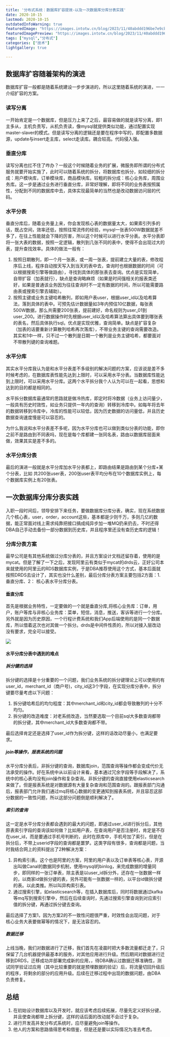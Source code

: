 ```yaml
---
title: '分布式系统：数据库扩容提效-以及一次数据库分库分表实践'
date: 2020-10-15
lastmod: 2020-10-15
outdatedInfoWarning: true
featuredImage: "https://images.intotw.cn/blog/2023/11/40abddd196be7e9cb79b83534d4983a4.webp"
featuredImagePreview: "https://images.intotw.cn/blog/2023/11/40abddd196be7e9cb79b83534d4983a4.webp"
tags: ["mysql","分布式"]
categories: ["技术"]
lightgallery: true

---
```




## 数据库扩容随着架构的演进
数据库扩容一般都是随着系统建设一步步演进的，所以这里随着系统的演进，一一介绍扩容的方案。

### 读写分离
一开始肯定是一个数据库，但是压力上来了之后，最容易做的就是读写分离，即1主多从，主机负责写，从机负责读，像mysql就提供类似功能，通过配置实现master-slaver的模式。但是读写分离的逻辑还是要在程序中写的，即配置多数据源，update与insert走主库，select走读库。耦合较高。代码侵入强。

### 垂直分库
读写分离也扛不住了咋办？一般这个时候随着业务的扩展，微服务即所谓的分布式服务就要开始实施了，此时可以随着系统的拆分，将数据库也拆分，如较细的拆分成：用户模块库，订单模块库，商品模块库。较粗的拆分成：核心业务库，周围业务库。这一步是通过业务进行垂直分库，非常好理解，即将不同的业务表按照属性，分配到不同的数据库中去，具体实现最简单的当然也是改动数据访问层的代码。

### 水平分表
垂直分库后，随着业务量上来，你会发现核心表的数据量太大，如果索引列多的话，既占空间，效率还低，按照往常流传的经验，mysql一张表500W数据就差不多了，在往上性能就会下降的厉害，所以这个时候可以进行水平分表。水平分表即将一张大表的数据，按照一定逻辑，散列到几张不同的表中，使得不会出现过大的表，提升查找效率。具体的做法一般有：

1. 按照日期散列，即一个月一张表，或一周一张表，提前建立大量的表，修改程序后上线，程序自动按天写入到当天的表中去，查询时也根据数据的时间（可以根据搜索引擎等做路由），寻找到具体的那张表去查询。优点是实现简单，自带扩容（加表就行），缺点是查询略麻烦（如果是时间强相关的报表类还好，如果是普通该业务因为往往查询时不一定有数据的时间，所以可能需要路由表或搜索引擎去辅助）。
2. 按照主键或业务主键哈希散列，即如用户表user，根据user_id以及哈希算法，落到具体的表中。可预先估计数据量如3年内预估10亿数据，每张表500W数据，那么共需要200张表，提前建好，命名规则为user_01到user_200。进行数据操作时先根据user_id以及哈希算法算出具体要到哪张表的表名，然后具体执行sql。优点是实现优雅，查询简单。缺点是扩容复杂（加表的话要重新计算散列哈希再次落库），不带业务主键的查询需要改造。其实和1中一样，只不过一个散列是日期一个散列是业务主键哈希，都要面对不带散列键的查询难题。

### 水平分库
其实水平分库我认为是和水平分表差不多级别的解决问题的方案，应该说是差不多时候考虑的，在数据库表性能先达到上限时，可以采用水平分表。当数据库性能达到上限时，可以采用水平分库。这两个水平拆分我个人认为可以在一起看，思想和达到的目的都是相同的。

水平拆分数据库最通常的思路就是做冷热库，即定时将冷数据（业务上访问量少，一般具有历史时效性，如业务只提供一年内的查询）转移到冷库中。如每年将去年的数据转移到冷库中，冷库的性能可以较低，因为历史数据的访问量低，并且历史数据查询速度慢是可以容忍的。

为什么我说和水平分表差不多呢，因为水平分库也可以做到类似分表的功能，即你之前不是路由到不同表吗，现在是每个库都建一张同名表，路由以数据库层面来做，效果其实是差不多的。


### 水平分库分表
最后的演进一般就是水平分库加水平分表都上，即路由结果是路由到某个分库+某个分表，比如 共200张user表，200张user表平均分布在10个数据库实例上，每个数据库实例上有20张表。

## 一次数据库分库分表实践
入职一段时间后，领导安排下来任务，要做数据库分库分表，确实，现在系统数据几个核心表，user，order，account这些，基本都是少则千万，多则几亿的数据，能正常面对线上需求纯靠把接口搞成纯异步加一堆MQ扔来扔去，不时还得DBA自己手动去备份一部分数据到历史库，并且程序里还没有查历史库的逻辑！

### 分库分表方案
最早公司是有其他系统做过分库分表的，并且方案设计文档还留存着，使用的是mycat。但是了解了一下之后，发现阿里云有类似于mycat的drds云，正好公司本来就使用的阿里云的RDS数据库实例，于是DBA推荐使用这个方式，基本后面就按照DRDS去设计了，其实也没什么差别，最后分库分表方案主要包括2方面：1. 垂直分库、2： 核心表水平分库分表。

#### 垂直分库
首先是根据业务特性，一定要做的一个就是垂直分库,将核心业务库：订单，用户，账户等库与非核心业务库：菜单，短信，消息，推送，客诉等进行一个分库。另外就是因为历史原因，一个行程计费系统和我们App后端使用的是同一个数据库，所以借着这次也对其做一个拆分。drds是中间件性质的，所以对接入层改动没有要求，完全可以接受。

![](https://images.intotw.cn/blog/2023/09/32f592e0b735157157faf210c1dbb61a.jpeg)


#### 水平分库分表中遇到的难点

##### 拆分键的选择
拆分键的选择是十分重要的一个问题，我们业务系统的拆分键理论上可以使用的有user_id，merchant_id（商户号)，city_id这3个字段，在实现分库分表中，拆分键要尽量考虑以下问题：

1. 拆分键哈希后的均匀程度：其中merchant_id和city_id都会导致散列的十分不均匀。
2. 拆分键的改造难度：对老系统改造，当然要选取一个目前sql大多数查询都带的拆分键，其中merchant_id大多数查询都不带。

最后选择肯定还是选择了user_id作为拆分键，这样的话改动尽量小，也满足要求。

##### join等操作，报表系统的问题
水平分库分表后，非拆分键的查询，数据库join，范围查询等操作都会变成代价无法承受的操作。好在系统中从以前设计来看，基本通过冗余字段等手段解决了，系统中的核心表均没有join操作和复杂查询。非拆分键的查询直接使用elasticsearch来做了。但是报表系统是对数据源有大量复杂查询和范围查询的。跟报表部门沟通后，报表部门允许我们通过mq将核心数据的变更通知到报表系统，并且容忍这部分数据的一致性问题，所以这部分问题倒是顺利解决了。

##### 索引的查询
这一定是水平分库分表都会遇到的最大的问题，即通过user_id进行拆分后，其他原表索引字段的查询该如何做？比如用户表，在查询用户是否注册时，肯定是不存在user_id，而是要通过手机号判断的，此时在原库中，手机号加了索引，但是在拆分后，不带上userid字段的查询都是噩梦。这类字段有很多，查询都是问题，当时我结合网上的资料提出了2种解决方案：

1. 异构索引表。这个也是阿里的方案，阿里的用户表以及订单表等核心表，开源出叫做Canal的数据同步机制，使用mysql的binlog，来完成数据的增量同步，即同样的一张订单表，除主表是以user_id拆分外，还存在一张数据一样的，以商家id做拆分键的表，另外可能有一张数据一样的，以平台id做拆分键的表。以此类推。所以叫异构索引表。
2. 通过搜索引擎，如elasticsearch等，在插入数据库后，同时将数据通过kafka等mq写到搜索引擎中，然后在后续查询时，先通过搜索引擎查询到对应索引值的拆分键，再通过拆分键去查询。


最后选择了方案1，因为方案2的不一致性问题很严重，时效性会出现问题，对于核心业务大表要做幂等的情况下，是无法容忍的。

##### 数据迁移
上线当晚，我们对数据进行了迁移，我们首先在凌晨时把大多数流量都迁走了，只保留了几台机器提供最基本的服务，对其他应用进行升级。然后期间对数据进行迁移到DRDS，迁移成功并部署完成新的应用，，待DBA确认过数据迁移准确性，测试同学验证过应用（其中比较重要的就是预埋数据的验证）后，将流量切回升级后的程序，将剩余的部分的应用升级。后续在迁移过程中出现的数据问题，由DBA负责修复。

## 总结
1. 在初始设计数据库以及开发时，就应该考虑后续拓展，尽量先定义好拆分键，并且使查询都带上拆分键，这样的话后面的改动就不会过于复杂。
2. 进行开发高并发分布式系统时，应尽量避免join等操作。
3. 他人的方案和思路值得思考和借鉴，但是还是要以实际情况为准去考虑。
